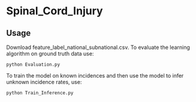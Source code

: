 # Spinal_Cord_Injury
## Usage
Download feature_label_national_subnational.csv.
To evaluate the learning algorithm on ground truth data use:

```python Evaluation.py```

To train the model on known incidences and then use the model to infer unknown incidence rates, use:

```python Train_Inference.py```
